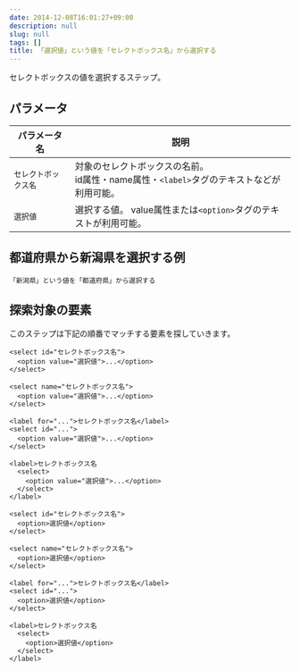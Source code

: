 ```yaml
---
date: 2014-12-08T16:01:27+09:00
description: null
slug: null
tags: []
title: 「選択値」という値を「セレクトボックス名」から選択する
---
```


セレクトボックスの値を選択するステップ。

## パラメータ

パラメータ名 | 説明
------|---------
`セレクトボックス名` | 対象のセレクトボックスの名前。<br>id属性・name属性・`<label>`タグのテキストなどが利用可能。
`選択値` | 選択する値。 value属性または`<option>`タグのテキストが利用可能。


## 都道府県から新潟県を選択する例

```
「新潟県」という値を「都道府県」から選択する
```

## 探索対象の要素

このステップは下記の順番でマッチする要素を探していきます。


```
<select id="セレクトボックス名">
  <option value="選択値">...</option>
</select>

<select name="セレクトボックス名">
  <option value="選択値">...</option>
</select>

<label for="...">セレクトボックス名</label>
<select id="...">
  <option value="選択値">...</option>
</select>

<label>セレクトボックス名
  <select>
    <option value="選択値">...</option>
  </select>
</label>

<select id="セレクトボックス名">
  <option>選択値</option>
</select>

<select name="セレクトボックス名">
  <option>選択値</option>
</select>

<label for="...">セレクトボックス名</label>
<select id="...">
  <option>選択値</option>
</select>

<label>セレクトボックス名
  <select>
    <option>選択値</option>
  </select>
</label>
```
